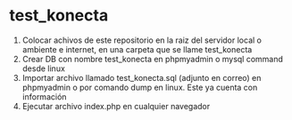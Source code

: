 # test_konecta

1. Colocar achivos de este repositorio en la raiz del servidor local o ambiente e internet, en una carpeta que se llame test_konecta
2. Crear DB con nombre test_konecta en phpmyadmin o mysql command desde linux
3. Importar archivo llamado test_konecta.sql (adjunto en correo) en phpmyadmin o por comando dump en linux. Este ya cuenta con información
4. Ejecutar archivo index.php en cualquier navegador

